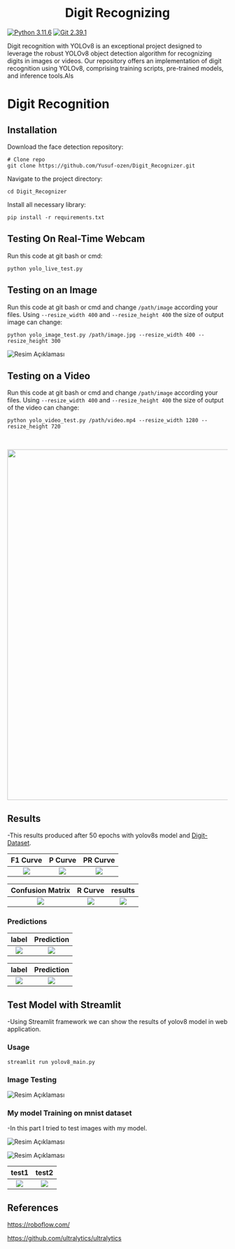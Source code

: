 <h1 align="center"><span>Digit Recognizing </span></h1>



[![Python 3.11.6](https://img.shields.io/badge/python-3.11.6-blue.svg)](https://www.python.org/downloads/release/python-3116/)
[![Git 2.39.1](https://img.shields.io/badge/git-2.39.1-red.svg)](https://git-scm.com/docs/git/2.39.0)

Digit recognition with YOLOv8 is an exceptional project designed to leverage the robust YOLOv8 object detection algorithm for recognizing digits in images or videos. Our repository offers an implementation of digit recognition using YOLOv8, comprising training scripts, pre-trained models, and inference tools.Als


# Digit Recognition

## Installation
Download the face detection repository:
``` shell
# Clone repo
git clone https://github.com/Yusuf-ozen/Digit_Recognizer.git
```

Navigate to the project directory:
``` shell
cd Digit_Recognizer
```



Install all necessary library:
``` shell
pip install -r requirements.txt
```




## Testing On Real-Time Webcam
Run this code at git bash or cmd:
``` shell
python yolo_live_test.py
```


## Testing on an Image
Run this code at git bash or cmd and change `/path/image` according your files. Using `--resize_width 400` and `--resize_height 400` the size of output image can change:


``` shell
python yolo_image_test.py /path/image.jpg --resize_width 400 --resize_height 300
```


![Resim Açıklaması](assets/images/num_detected.jpg)


## Testing on a Video
Run this code at git bash or cmd and change `/path/image` according your files. Using `--resize_width 400` and `--resize_height 400` the size of output of the video can change:

``` shell
python yolo_video_test.py /path/video.mp4 --resize_width 1280 --resize_height 720
```




<br>
<div class="gif">
<p align="center">
<img src='assets/videos/git_video.gif' align="center" width=800>
</p>
</div>
</div>



## Results
-This results produced after 50 epochs with yolov8s model and [Digit-Dataset](https://universe.roboflow.com/sambhavs-vision/number-extraction).


| F1 Curve | P Curve | PR Curve |
| :-: | :-: | :-: |
| ![](results/F1_curve.png) | ![](results/P_curve.png) | ![](results/PR_curve.png) |

| Confusion Matrix | R Curve | results |
| :-: | :-: | :-: |
| ![](results/conf_matrix.png) | ![](results/labels.jpg) | ![](results/results.png) |


### Predictions

| label | Prediction | 
| :-: | :-: |
| ![](results/val_batch0_label.jpg) | ![](results/val_batch0_preds.jpg) |


| label | Prediction | 
| :-: | :-: |
| ![](results/val_batch_label1.jpg) | ![](results/val_batch_preds1.jpg) |



## Test Model with Streamlit
-Using Streamlit framework we can show the results of yolov8 model in web application.

### Usage

``` shell
streamlit run yolov8_main.py
```


### Image Testing

![Resim Açıklaması](assets/images/test_img.jpg)


### My model Training on mnist dataset
-In this part I tried to test images with my model.

![Resim Açıklaması](results/my_model_sum.jpg)

![Resim Açıklaması](results/my_model_score.jpg)


| test1 | test2 | 
| :-: | :-: |
| ![](assets/images/my_model_test1.jpg) | ![](assets/images/my_model_test2.jpg) |


## References
https://roboflow.com/

https://github.com/ultralytics/ultralytics
